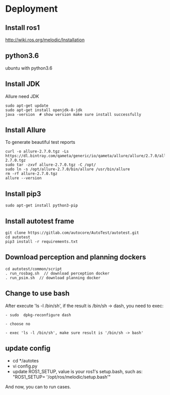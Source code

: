 # Deployment

## Install ros1 
http://wiki.ros.org/melodic/Installation

## python3.6 

ubuntu with python3.6

## Install JDK

Allure need JDK
```
sudo apt-get update
sudo apt-get install openjdk-8-jdk
java -version  # show version make sure install successfully
```
  
## Install Allure
To generate beautiful test reports

```
curl -o allure-2.7.0.tgz -Ls https://dl.bintray.com/qameta/generic/io/qameta/allure/allure/2.7.0/allure-2.7.0.tgz
sudo tar -zxvf allure-2.7.0.tgz -C /opt/
sudo ln -s /opt/allure-2.7.0/bin/allure /usr/bin/allure
rm -rf allure-2.7.0.tgz
allure --version
```

## Install pip3
```
sudo apt-get install python3-pip
```

## Install autotest frame
```
git clone https://gitlab.com/autocore/AutoTest/autotest.git
cd autotest
pip3 install -r requirements.txt
```

## Download perception and planning dockers
```
cd autotest/common/script
. run_rosbag.sh  // download perception docker
. run_psim.sh  // download planning docker
```

## Change to use bash

After execute 'ls -l /bin/sh', if the result is /bin/sh -> dash, you need to exec:

    - sudo  dpkg-reconfigure dash

    - choose no

    - exec 'ls -l /bin/sh', make sure result is '/bin/sh -> bash'

## update config

   - cd */autotes
   - vi config.py
   - update ROS1_SETUP, value is your ros1's setup.bash, such as: "ROS1_SETUP= '/opt/ros/melodic/setup.bash'"
   
And now, you can to run cases.
